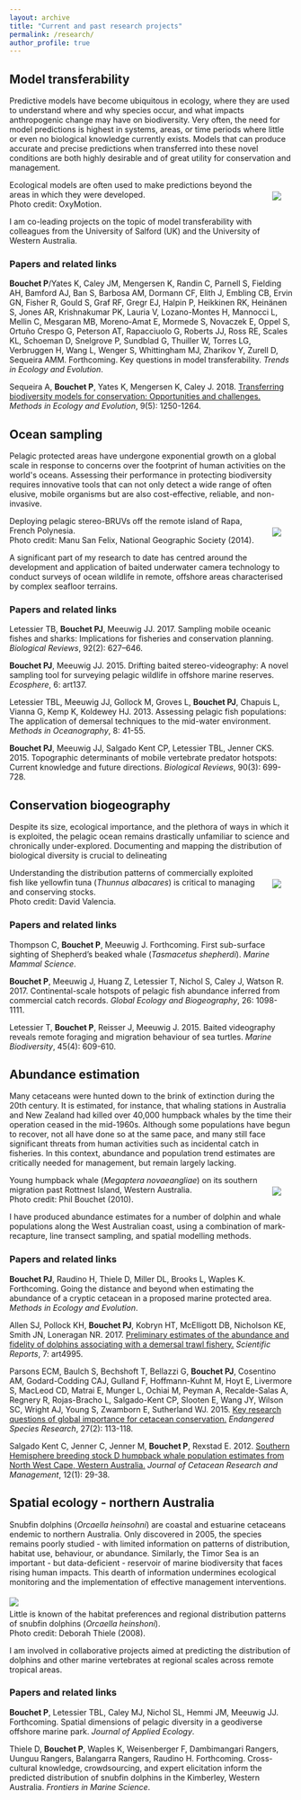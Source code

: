 ```yaml
---
layout: archive
title: "Current and past research projects"
permalink: /research/
author_profile: true
---
```


<h2>Model transferability</h2>

Predictive models have become ubiquitous in ecology, where they are used to understand where and why species occur, and what impacts anthropogenic change may have on biodiversity. Very often, the need for model predictions is highest in systems, areas, or time periods where little or even no biological knowledge currently exists. Models that can produce accurate and precise predictions when transferred into these novel conditions are both highly desirable and of great utility for conservation and management.

<img class="researchimg" src='/images/Research-img-ModelTransferability.jpg' align='right' hspace="20" vspace="20">
<figcaption>Ecological models are often used to make predictions beyond the areas in which they were developed. <br>Photo credit: OxyMotion.</figcaption>

I am co-leading projects on the topic of model transferability with colleagues from the University of Salford (UK) and the University of Western Australia.

<h3>Papers and related links</h3>

<strong>Bouchet P</strong>/Yates K, Caley JM, Mengersen K, Randin C, Parnell S, Fielding AH, Bamford AJ, Ban S, Barbosa AM, Dormann CF, Elith J, Embling CB, Ervin GN, Fisher R, Gould S, Graf RF, Gregr EJ, Halpin P, Heikkinen RK, Heinänen S, Jones AR, Krishnakumar PK, Lauria V, Lozano-Montes H, Mannocci L, Mellin C, Mesgaran MB, Moreno-Amat E, Mormede S, Novaczek E, Oppel S, Ortuño Crespo G, Peterson AT, Rapacciuolo G, Roberts JJ, Ross RE, Scales KL, Schoeman D, Snelgrove P, Sundblad G, Thuiller W, Torres LG, Verbruggen H, Wang L, Wenger S, Whittingham MJ, Zharikov Y, Zurell D, Sequeira AMM. Forthcoming. Key questions in model transferability. <em>Trends in Ecology and Evolution</em>.

Sequeira A, <strong>Bouchet P</strong>, Yates K, Mengersen K, Caley J. 2018. <a href="https://phbouchet.github.io/publications/2018-Sequeira-TransferringBiodiversity">Transferring biodiversity models for conservation: Opportunities and challenges.</a> <em>Methods in Ecology and Evolution</em>, 9(5): 1250-1264.

<h2>Ocean sampling</h2>

Pelagic protected areas have undergone exponential growth on a global scale in response to concerns over the footprint of human activities on the world's oceans. Assessing their performance in protecting biodiversity requires innovative tools that can not only detect a wide range of often elusive, mobile organisms but are also cost-effective, reliable, and non-invasive.

<img class="researchimg" src='/images/Research-img-OceanSampling.jpg' align='right' hspace="20" vspace="20">
<figcaption>Deploying pelagic stereo-BRUVs off the remote island of Rapa, French Polynesia. <br>Photo credit: Manu San Felix, National Geographic Society (2014).</figcaption>

A significant part of my research to date has centred around the development and application of baited underwater camera technology to conduct surveys of ocean wildlife in remote, offshore areas characterised by complex seafloor terrains.

<h3>Papers and related links</h3>

Letessier TB, <strong>Bouchet PJ</strong>, Meeuwig JJ. 2017. Sampling mobile oceanic fishes and sharks: Implications for fisheries and conservation planning. <em>Biological Reviews</em>, 92(2): 627–646.

<strong>Bouchet PJ</strong>, Meeuwig JJ. 2015. Drifting baited stereo-videography: A novel sampling tool for surveying pelagic wildlife in offshore marine reserves. <em>Ecosphere</em>, 6: art137.

Letessier TBL, Meeuwig JJ, Gollock M, Groves L, <strong>Bouchet PJ</strong>, Chapuis L, Vianna G, Kemp K, Koldewey HJ. 2013. Assessing pelagic fish populations: The application of demersal techniques to the mid-water environment. <em>Methods in Oceanography</em>, 8: 41-55.

<strong>Bouchet PJ</strong>, Meeuwig JJ, Salgado Kent CP, Letessier TBL, Jenner CKS. 2015. Topographic determinants of mobile vertebrate predator hotspots: Current knowledge and future directions. <em>Biological Reviews</em>, 90(3): 699-728.

<h2>Conservation biogeography</h2>

Despite its size, ecological importance, and the plethora of ways in which it is exploited, the pelagic ocean remains drastically unfamiliar to science and chronically under-explored. Documenting and mapping the distribution of biological diversity is crucial to delineating

<img class="researchimg" src='/images/Research-img-Biogeography.jpg' align='right' hspace="20" vspace="20">
<figcaption>Understanding the distribution patterns of commercially exploited fish like yellowfin tuna (<em>Thunnus albacares</em>) is critical to managing and conserving stocks. <br>Photo credit: David Valencia.</figcaption>

<h3>Papers and related links</h3>

Thompson C, <strong>Bouchet P</strong>, Meeuwig J. Forthcoming. First sub-surface sighting of Shepherd’s beaked whale (<em>Tasmacetus shepherdi</em>). <em>Marine Mammal Science</em>.

<strong>Bouchet P</strong>, Meeuwig J, Huang Z, Letessier T, Nichol S, Caley J, Watson R. 2017. Continental-scale hotspots of pelagic fish abundance inferred from commercial catch records. <em>Global Ecology and Biogeography</em>, 26: 1098-1111.

Letessier T, <strong>Bouchet P</strong>, Reisser J, Meeuwig J. 2015. Baited videography reveals remote foraging and migration behaviour of sea turtles. <em>Marine Biodiversity</em>, 45(4): 609-610.

<h2 class="researchtitle">Abundance estimation</h2>

Many cetaceans were hunted down to the brink of extinction during the 20th century. It is estimated, for instance, that whaling stations in Australia and New Zealand had killed over 40,000 humpback whales by the time their operation ceased in the mid-1960s. Although some populations have begun to recover, not all have done so at the same pace, and many still face significant threats from human activities such as incidental catch in fisheries. In this context, abundance and population trend estimates are critically needed for management, but remain largely lacking.

<img class="researchimg" src='/images/Research-img-AbundanceEstimation.jpg' align='right' hspace="20" vspace="20">
<figcaption>Young humpback whale (<em>Megaptera novaeangliae</em>) on its southern migration past Rottnest Island, Western Australia. <br>Photo credit: Phil Bouchet (2010).</figcaption>

I have produced abundance estimates for a number of dolphin and whale populations along the West Australian coast, using a combination of mark-recapture, line transect sampling, and spatial modelling methods.

<h3>Papers and related links</h3>

<strong>Bouchet PJ</strong>, Raudino H, Thiele D, Miller DL, Brooks L, Waples K. Forthcoming. Going the distance and beyond when estimating the abundance of a cryptic cetacean in a proposed marine protected area. <em>Methods in Ecology and Evolution</em>.

Allen SJ, Pollock KH, <strong>Bouchet PJ</strong>, Kobryn HT, McElligott DB, Nicholson KE, Smith JN, Loneragan NR. 2017. <a href="https://phbouchet.github.io/files/Allen-2017-SciRep-PreliminaryEstimateAbundance.pdf"> Preliminary estimates of the abundance and fidelity of dolphins associating with a demersal trawl fishery.</a> <em>Scientific Reports</em>, 7: art4995.

Parsons ECM, Baulch S, Bechshoft T, Bellazzi G, <strong>Bouchet PJ</strong>, Cosentino AM, Godard-Codding CAJ, Gulland F, Hoffmann-Kuhnt M, Hoyt E, Livermore S, MacLeod CD, Matrai E, Munger L, Ochiai M, Peyman A, Recalde-Salas A, Regnery R, Rojas-Bracho L, Salgado-Kent CP, Slooten E, Wang JY, Wilson SC, Wright AJ, Young S, Zwamborn E, Sutherland WJ. 2015. <a href="http://www.int-res.com/abstracts/esr/v27/n2/p113-118/">Key research questions of global importance for cetacean conservation.</a> <em>Endangered Species Research</em>, 27(2): 113-118.

Salgado Kent C, Jenner C, Jenner M, <strong>Bouchet P</strong>, Rexstad E. 2012. <a href="https://phbouchet.github.io/files/Salgado-2012-JCRM-SouthernHemisphereHumpbacks.pdf">Southern Hemisphere breeding stock D humpback whale population estimates from North West Cape, Western Australia.</a> <em>Journal of Cetacean Research and Management</em>, 12(1): 29-38.

<h2>Spatial ecology - northern Australia</h2>

Snubfin dolphins (<em>Orcaella heinsohni</em>) are coastal and estuarine cetaceans endemic to northern Australia. Only discovered in 2005, the species remains poorly studied - with limited information on patterns of distribution, habitat use, behaviour, or abundance. Similarly, the Timor Sea is an important - but data-deficient - reservoir of marine biodiversity that faces rising human impacts. This dearth of information undermines ecological monitoring and the implementation of effective management interventions.

<img class="manusanfelix" src='/images/Research-img-SpatialModelling.jpg' vspace="5">
<figcaption>Little is known of the habitat preferences and regional distribution patterns of snubfin dolphins (<em>Orcaella heinshoni</em>). <br>Photo credit: Deborah Thiele (2008).</figcaption>

I am involved in collaborative projects aimed at predicting the distribution of dolphins and other marine vertebrates at regional scales across remote tropical areas.

<h3>Papers and related links</h3>

<strong>Bouchet P</strong>, Letessier TBL, Caley MJ, Nichol SL, Hemmi JM, Meeuwig JJ. Forthcoming. Spatial dimensions of pelagic diversity in a geodiverse offshore marine park. <em>Journal of Applied Ecology</em>.

Thiele D, <strong>Bouchet P</strong>, Waples K, Weisenberger F, Dambimangari Rangers, Uunguu Rangers, Balangarra Rangers, Raudino H. Forthcoming. Cross-cultural knowledge, crowdsourcing, and expert elicitation inform the predicted distribution of snubfin dolphins in the Kimberley, Western Australia. <em>Frontiers in Marine Science</em>.
